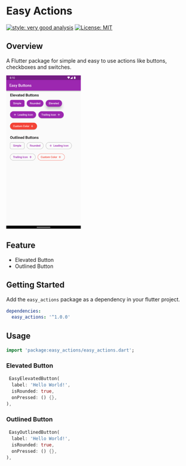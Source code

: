 # Easy Actions

[![style: very good analysis][very_good_analysis_badge]][very_good_analysis_link]
[![License: MIT][license_badge]][license_link]

## Overview

A Flutter package for simple and easy to use actions like buttons, checkboxes and switches.

<div><img src="https://github.com/abhakhand/easy_actions/blob/main/assets/display.png" width="200"/></div>

## Feature

- Elevated Button
- Outlined Button

## Getting Started

Add the `easy_actions` package as a dependency in your flutter project.

```yaml
dependencies:
  easy_actions: '^1.0.0'
```

## Usage

  ```dart
  import 'package:easy_actions/easy_actions.dart';
  ```

### Elevated Button

```dart
 EasyElevatedButton(
  label: 'Hello World!',
  isRounded: true,
  onPressed: () {},
),
```

### Outlined Button

```dart
 EasyOutlinedButton(
  label: 'Hello World!',
  isRounded: true,
  onPressed: () {},
),
```

[license_badge]: https://img.shields.io/badge/license-MIT-blue.svg
[license_link]: https://opensource.org/licenses/MIT
[very_good_analysis_badge]: https://img.shields.io/badge/style-very_good_analysis-B22C89.svg
[very_good_analysis_link]: https://pub.dev/packages/very_good_analysis
